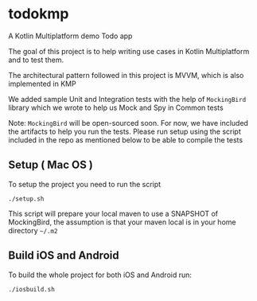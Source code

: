 # todokmp
A Kotlin Multiplatform demo Todo app

The goal of this project is to help writing use cases in Kotlin Multiplatform and to test them.

The architectural pattern followed in this project is MVVM, which is also implemented in KMP

We added sample Unit and Integration tests with the help of `MockingBird` library which we
wrote to help us Mock and Spy in Common tests 

Note: `MockingBird` will be open-sourced soon. For now, we have included the artifacts to help you run the 
tests. Please run setup using the script included in the repo as mentioned below to be able to
compile the tests
  
## Setup ( Mac OS )

To setup the project you need to run the script

```shell script
./setup.sh
```

This script will prepare your local maven to use a SNAPSHOT of MockingBird, the assumption is that your maven local is in your 
home directory `~/.m2`

## Build iOS and Android

To build the whole project for both iOS and Android run:

```shell script
./iosbuild.sh
```
